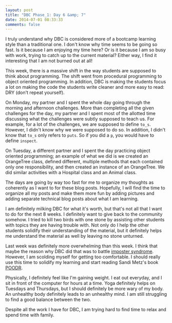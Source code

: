 ```yaml
---
layout: post
title: "DBC Phase_1: Day 6 &amp; 7"
date: 2014-07-01 08:33:33
comments: false
---
```


I truly understand why DBC is considered more of a bootcamp learning style than a traditional one. I don't know why time seems to be going so fast. Is it because I am enjoying my time here? Or is it because I am so busy with work, trying to catch up to the current material? Either way, I find it interesting that I am not burned out at all!

This week, there is a massive shift in the way students are supposed to think about programming. The shift went from procedural programming to object oriented programming. In addition, DBC is making the students focus a lot on making the code the students write cleaner and more easy to read: DRY (don't repeat yourself).

On Monday, my partner and I spent the whole day going through the morning and afternoon challenges. More than completing all the given challenges for the day, my partner and I spent most of the allotted time discussing what the challenges were subtly supposed to teach us. For example, for a lot of the challenges, we are supposed to define ```to_s```. However, I didn't know why we were supposed to do so. In addition, I didn't know that ```to_s``` only refers to ```puts```. So if you did a ```p```, you would have to define ```inspect```.

On Tuesday, a different partner and I spent the day practicing object oriented programming; an example of what we did is we created an OrangeTree class, defined different, multiple methods that each contained only one responsibility, and then created an instance of an OrangeTree. We did similar activities with a Hospital class and an Animal class.

The days are going by way too fast for me to organize my thoughts as coherently as I want to for these blog posts. Hopefully, I will find the time to organize all my posts and make them more fun by adding pictures and adding separate technical blog posts about what I am learning.

I am definitely milking DBC for what it's worth, but that's not all that I want to do for the next 8 weeks. I definitely want to give back to the community somehow. I tried to kill two birds with one stone by assisting other students with topics they are having trouble with. Not only do I help the other students solidify their understanding of the material, but it definitely helps me understand the material as well by leaving no stone unturned.

Last week was definitely more overwhelming than this week. I think that maybe the reason why DBC did that was to battle [imposter syndrome](http://en.wikipedia.org/wiki/Impostor_syndrome). However, I am scolding myself for getting too comfortable. I should really use this time to solidify my learning and start reading Sandi Metz's book [POODR](http://www.poodr.com).

Physically, I definitely feel like I'm gaining weight. I eat out everyday, and I sit in front of the computer for hours at a time. Yoga definitely helps on Tuesdays and Thursdays, but I should definitely be more wary of my body. An unhealthy body definitely leads to an unhealthy mind. I am still struggling to find a good balance between the two.

Despite all the work I have for DBC, I am trying hard to find time to relax and spend time with family.